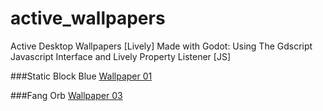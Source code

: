 # active_wallpapers
Active Desktop Wallpapers [Lively] Made with Godot: Using The Gdscript Javascript Interface and Lively Property Listener [JS]

###Static Block Blue
<a href="https://rustyraygun.github.io/active_wallpapers/wallpaper_001/" target="_blank"> Wallpaper 01 </a>

###Fang Orb
<a href="https://rustyraygun.github.io/active_wallpapers/wallpaper_003/" target="_blank"> Wallpaper 03 </a>
